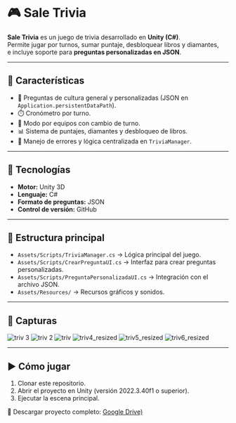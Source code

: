 # 🎮 Sale Trivia

**Sale Trivia** es un juego de trivia desarrollado en **Unity (C#)**.  
Permite jugar por turnos, sumar puntaje, desbloquear libros y diamantes,  
e incluye soporte para **preguntas personalizadas en JSON**.

---

## 🚀 Características
- 🎲 Preguntas de cultura general y personalizadas (JSON en `Application.persistentDataPath`).
- ⏱️ Cronómetro por turno.
- 👥 Modo por equipos con cambio de turno.
- 📊 Sistema de puntajes, diamantes y desbloqueo de libros.
- 🐞 Manejo de errores y lógica centralizada en `TriviaManager`.

---

## 🔧 Tecnologías
- **Motor:** Unity 3D  
- **Lenguaje:** C#  
- **Formato de preguntas:** JSON  
- **Control de versión:** GitHub  

---

## 📂 Estructura principal
- `Assets/Scripts/TriviaManager.cs` → Lógica principal del juego.  
- `Assets/Scripts/CrearPreguntaUI.cs` → Interfaz para crear preguntas personalizadas.  
- `Assets/Scripts/PreguntaPersonalizadaUI.cs` → Integración con el archivo JSON.  
- `Assets/Resources/` → Recursos gráficos y sonidos.  

---

## 📸 Capturas
![triv 3](https://github.com/user-attachments/assets/1eace80b-785c-4f29-a5df-3e3978531601)
![triv 2](https://github.com/user-attachments/assets/81f30d7a-bddb-4e8b-831d-56b8e582ade2)
![triv](https://github.com/user-attachments/assets/a2a45d2f-9405-44d8-9468-ba7aef32fbe8)
![triv4_resized](https://github.com/user-attachments/assets/0f41e37f-decf-4571-ae8a-c1e1312dac1b)
![triv5_resized](https://github.com/user-attachments/assets/e9aabeeb-92a4-4c2d-8ca1-3c8c55e09adf)
![triv6_resized](https://github.com/user-attachments/assets/b74f3d4b-9c1d-4b98-bd57-bc40954d513f)

---

## ▶️ Cómo jugar
1. Clonar este repositorio.  
2. Abrir el proyecto en Unity (versión 2022.3.40f1 o superior).  
3. Ejecutar la escena principal.  

🔗 Descargar proyecto completo: [Google Drive)](https://drive.google.com/file/d/1Aq1zrlPHDqSvxjsJ2NgVmtKiEv-h9B-5/view?usp=sharing)

